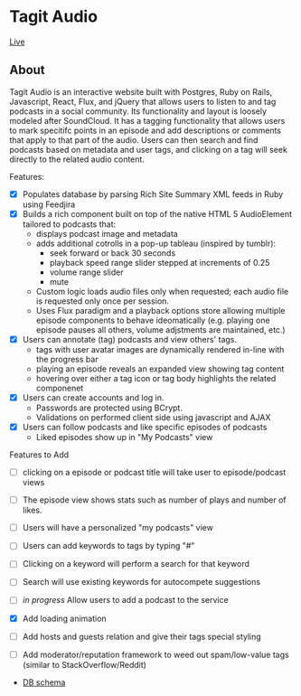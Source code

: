 # Tagit Audio

[Live][heroku]

[heroku]: www.tagit.audio

## About

Tagit Audio is an interactive website built with Postgres, Ruby on Rails, Javascript, React, Flux, and jQuery that allows users to listen to and tag podcasts in a social community. Its functionality and layout is loosely modeled after SoundCloud. It has a tagging functionality that allows users to mark specitifc points in an episode and add descriptions or comments that apply to that part of the audio.  Users can then search and find podcasts based on metadata and user tags, and clicking on a tag will seek directly to the related audio content.

Features:
- [X] Populates database by parsing Rich Site Summary XML feeds in Ruby using Feedjira
- [X] Builds a rich component built on top of the native HTML 5 AudioElement tailored to podcasts that:
  - displays podcast image and metadata
  - adds additional cotrolls in a pop-up tableau (inspired by tumblr):
    - seek forward or back 30 seconds
    - playback speed range slider stepped at increments of 0.25
    - volume range slider
    - mute
  - Custom logic loads audio files only when requested; each audio file is requested only once per session.
  - Uses Flux paradigm and a playback options store allowing multiple episode components to behave ideomatically (e.g. playing one episode pauses all others, volume adjstments are maintained, etc.)
- [X] Users can annotate (tag) podcasts and view others' tags.
  - tags with user avatar images are dynamically rendered in-line with the progress bar
  - playing an episode reveals an expanded view showing tag content
  - hovering over either a tag icon or tag body highlights the related componenet
- [X] Users can create accounts and log in.  
  - Passwords are protected using BCrypt.  
  - Validations on performed client side using javascript and AJAX
- [X] Users can follow podcasts and like specific episodes of podcasts
  - Liked episodes show up in "My Podcasts" view

Features to Add
- [ ] clicking on a episode or podcast title will take user to episode/podcast views
- [ ] The episode view shows stats such as number of plays and number of likes.
- [ ] Users will have a personalized "my podcasts" view
- [ ] Users can add keywords to tags by typing "#"
- [ ] Clicking on a keyword will perform a search for that keyword
- [ ] Search will use existing keywords for autocompete suggestions
- [ ] *in progress* Allow users to add a podcast to the service
- [X] Add loading animation
- [ ] Add hosts and guests relation and give their tags special styling
- [ ] Add moderator/reputation framework to weed out spam/low-value tags (similar to StackOverflow/Reddit)


* [DB schema][schema]

[schema]: ./docs/schema.md



